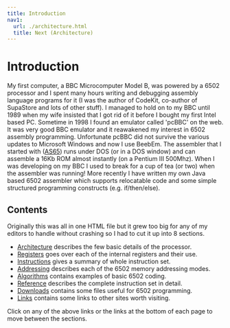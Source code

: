 ```yaml
---
title: Introduction
nav1:
  url: ./architecture.html
  title: Next (Architecture)
---
```


# Introduction
My first computer, a BBC Microcomputer Model B, was powered by a 6502 processor and I spent many hours writing and debugging assembly language programs for it (I was the author of CodeKit, co-author of SupaStore and lots of other stuff). I managed to hold on to my BBC until 1989 when my wife insisted that I got rid of it before I bought my first Intel based PC.
Sometime in 1998 I found an emulator called 'pcBBC' on the web. It was very good BBC emulator and it reawakened my interest in 6502 assembly programming. Unfortunate pcBBC did not survive the various updates to Microsoft Windows and now I use BeebEm.
The assembler that I started with ([AS65](./downloads.html#tools)) runs under DOS (or in a DOS window) and can assemble a 16Kb ROM almost instantly (on a Pentium III 500Mhz). When I was developing on my BBC I used to break for a cup of tea (or two) when the assembler was running!
More recently I have written my own Java based 6502 assembler which supports relocatable code and some simple structured programming constructs (e.g. if/then/else).

## Contents
Originally this was all in one HTML file but it grew too big for any of my editors to handle without crashing so I had to cut it up into 8 sections.

- [Architecture](./architecture.md) describes the few basic details of the processor.
- [Registers](./registers.md) goes over each of the internal registers and their use.
- [Instructions](./instructions.md) gives a summary of whole instruction set.
- [Addressing](./addressing.md) describes each of the 6502 memory addressing modes.
- [Algorithms](./algorithms.md) contains examples of basic 6502 coding.
- [Reference](./reference.md) describes the complete instruction set in detail.
- [Downloads](./downloads.md) contains some files useful for 6502 programming.
- [Links](./links.md) contains some links to other sites worth visiting.

Click on any of the above links or the links at the bottom of each page to move between the sections.
